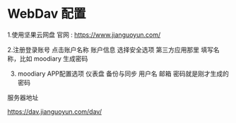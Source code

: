# WebDav 配置
1.使用坚果云网盘
官网 :
https://www.jianguoyun.com/

2.注册登录账号 点击账户名称 账户信息
选择安全选项
第三方应用那里 填写名称，比如 moodiary
生成密码 

3. moodiary APP配置选项
 仪表盘 备份与同步
用户名 邮箱
密码就是刚才生成的密码


服务器地址

https://dav.jianguoyun.com/dav/

